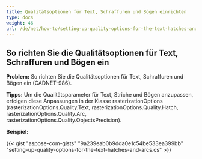 ```yaml
---
title: Qualitätsoptionen für Text, Schraffuren und Bögen einrichten
type: docs
weight: 46
url: /de/net/how-to/setting-up-quality-options-for-the-text-hatches-and-arcs/
---
```


## **So richten Sie die Qualitätsoptionen für Text, Schraffuren und Bögen ein**

**Problem:** So richten Sie die Qualitätsoptionen für Text, Schraffuren und Bögen ein (CADNET-986).

**Tipps:** Um die Qualitätsparameter für Text, Striche und Bögen anzupassen, erfolgen diese Anpassungen in der Klasse rasterizationOptions (rasterizationOptions.Quality.Text, rasterizationOptions.Quality.Hatch, rasterizationOptions.Quality.Arc, rasterizationOptions.Quality.ObjectsPrecision).

**Beispiel:**

{{< gist "aspose-com-gists" "9a239eab0b9dda0e1c54be533ea399bb" "setting-up-quality-options-for-the-text-hatches-and-arcs.cs" >}}
